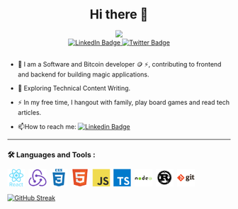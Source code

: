 <div align="center"><h1>Hi there 👋</h1></div>

<div id="header" align="center">
  <img src="https://media.giphy.com/media/M9gbBd9nbDrOTu1Mqx/giphy.gif" width="100"/>
</div>

<div id="badges" align="center">
  <a href="https://www.linkedin.com/in/theophilus-isah">
    <img src="https://img.shields.io/badge/LinkedIn-blue?style=for-the-badge&logo=linkedin&logoColor=white" alt="LinkedIn Badge"/>
  </a>
  <a href="https://www.extheo.hashnode.dev>
    <img src="https://img.shields.io/website?down_color=blue&down_message=blog&style=flat-square&up_color=green&up_message=blog&url=https%3A%2F%2Fwww.extheo.hashnode.dev" alt=""/>
  </a>
  <a href="https://www.twitter.com/extheo">
    <img src="https://img.shields.io/badge/Twitter-blue?style=for-the-badge&logo=twitter&logoColor=white" alt="Twitter Badge"/>
  </a>
</div>
<div id="count" align="center">
  <img src="https://komarev.com/ghpvc/?username=extheoisah&style=flat-square&color=green" alt=""/>
</div>

- :telescope: I am a Software and Bitcoin developer :coin: :zap:, contributing to frontend and backend for building magic applications.

- :seedling: Exploring Technical Content Writing.

- :zap: In my free time, I hangout with family, play board games and read tech articles.

- :mailbox:How to reach me: [![Linkedin Badge](https://img.shields.io/badge/theophilus-blue?style=flat&logo=Linkedin&logoColor=white)](https://www.linkedin.com/in/theophilus-isah)

---

### :hammer_and_wrench: Languages and Tools :

<div>
  <img src="https://github.com/devicons/devicon/blob/master/icons/react/react-original-wordmark.svg" title="React" alt="React" width="40" height="40"/>&nbsp;
  <img src="https://github.com/devicons/devicon/blob/master/icons/redux/redux-original.svg" title="Redux" alt="Redux " width="40" height="40"/>&nbsp;
  <img src="https://github.com/devicons/devicon/blob/master/icons/css3/css3-plain-wordmark.svg"  title="CSS3" alt="CSS" width="40" height="40"/>&nbsp;
  <img src="https://github.com/devicons/devicon/blob/master/icons/html5/html5-original.svg" title="HTML5" alt="HTML" width="40" height="40"/>&nbsp;
  <img src="https://github.com/devicons/devicon/blob/master/icons/javascript/javascript-original.svg" title="JavaScript" alt="JavaScript" width="40" height="40"/>&nbsp;
  <img src="https://github.com/devicons/devicon/blob/master/icons/typescript/typescript-original.svg" title="typescript" alt="typescript" width="40" height="40"/>&nbsp;
  <img src="https://github.com/devicons/devicon/blob/master/icons/nodejs/nodejs-original-wordmark.svg" title="NodeJS" alt="NodeJS" width="40" height="40"/>&nbsp;
  <img src="https://github.com/devicons/devicon/blob/master/icons/rust/rust-plain.svg" title="Rust" alt="Rust" width="40" height="40"/>&nbsp;
  <img src="https://github.com/devicons/devicon/blob/master/icons/git/git-original-wordmark.svg" title="Git" **alt="Git" width="40" height="40"/>
</div>
                                                                                                                                               
[![GitHub Streak](http://github-readme-streak-stats.herokuapp.com?user=extheoisah&theme=dark&background=000000)](https://git.io/streak-stats)
                     
<!--
  [![Top Langs](https://github-readme-stats.vercel.app/api/top-langs/?username=extheoisah&layout=compact&theme=vision-friendly-dark)](https://github.com/anuraghazra/github-readme-stats)
-->

<!--
**Extheoisah/Extheoisah** is a ✨ _special_ ✨ repository because its `README.md` (this file) appears on your GitHub profile.

Here are some ideas to get you started:

- 🔭 I’m currently working on ...
- 🌱 I’m currently learning ...
- 👯 I’m looking to collaborate on ...
- 🤔 I’m looking for help with ...
- 💬 Ask me about ...
- 📫 How to reach me: ...
- 😄 Pronouns: ...
- ⚡ Fun fact: ...
-->
